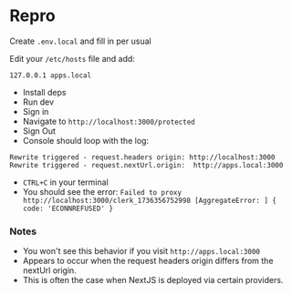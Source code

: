 # Repro

Create `.env.local` and fill in per usual

Edit your `/etc/hosts` file and add: 
```hosts
127.0.0.1 apps.local
```
- Install deps
- Run dev
- Sign in
- Navigate to `http://localhost:3000/protected`
- Sign Out
- Console should loop with the log:
```dotenv
Rewrite triggered - request.headers origin: http://localhost:3000
Rewrite triggered - request.nextUrl.origin:  http://apps.local:3000
```

- `CTRL+C` in your terminal
- You should see the error: `Failed to proxy http://localhost:3000/clerk_1736356752998 [AggregateError: ] { code: 'ECONNREFUSED' }`

### Notes
- You won't see this behavior if you visit `http://apps.local:3000`
- Appears to occur when the request headers origin differs from the nextUrl origin.
- This is often the case when NextJS is deployed via certain providers. 